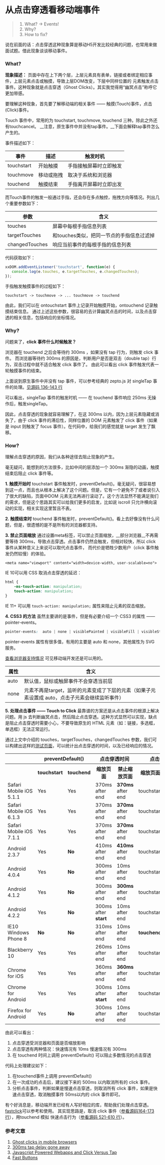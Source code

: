 # 从点击穿透看移动端事件

> 1. What? -> Events!
> 2. Why?
> 3. How to fix?

说在前面的话：点击穿透这种现象算是移动H5开发比较经典的问题，也常用来做面试题。借此现象谈谈移动事件。

### What?

__现象描述：__
页面中存在上下两个层，上层元素具有表单，链接或者绑定相应事件，上层元素点击或触摸，导致上层DOM改变，下层中同样位置的 元素触发点击事件。这种现象就是点击穿透（Ghost Clicks）。其实我觉得用“幽冥点击”称呼它更加带感。

要理解这种现象，首先要了解移动端的相关事件 —— 触摸(Touch)事件，点击(Click)事件。

Touch 事件中，常用的为 touchstart, touchmove, touchend 三种。除此之外还有touchcancel。
__注意，原生事件中并没有tap事件。__下面会解释tap事件怎么产生的。

事件描述如下：

| 事件 | 描述 | 触发时机 |
|---|---|---|
| touchstart | 开始触摸 | 手指接触屏幕时立即触发 |
| touchmove | 移动或拖拽 | 取决于系统和浏览器 |
| touchend | 触摸结束| 手指离开屏幕时立即出发 |

而Touch事件的触发一般通过手指，还会存在多点触控，拖拽方向等情况。列出几个重要参数如下：

| 参数 | 含义 |
|---|---|
| touches | 屏幕中每根手指信息列表 |
| targetTouches | 和touches类似，把同一节点的手指信息过滤掉 |
| changedTouches | 响应当前事件的每根手指的信息列表 |

代码获取如下：

```javascript
xxDOM.addEventListener('touchstart', function(e) {
   console.log(e.touches, e.targetTouches, e.changedTouches);
});
```

手指触发触摸事件的过程如下：

```
touchstart -> touchmove -> ... touchmove -> touchend
```

由此，我们可以在 ontouchstart 事件上记录开始触摸开始，ontouchend 记录触摸结束信息。
通过上述这些参数，很容易的去计算幽冥点击的时间，以及点击穿透的相关信息，包括响应的坐标情况。

### Why?

问题来了，__click 事件什么时候触发？__

浏览器在 touchend 之后会等待约 300ms ，如果没有 tap 行为，则触发 click 事件。
而浏览器等待约 300ms 的原因是，判断用户是否是双击（double tap）行为，双击过程中就不适合触发 click 事件了。
由此可以看出 click 事件触发代表一轮触摸事件的结束。

上面说到原生事件中并没有 tap 事件，可以参考经典的 zepto.js 对 singleTap 事件的处理。[见源码 136-143 行](https://github.com/madrobby/zepto/blob/master/src/touch.js#L136-L143)

可以看出，singleTap 事件的触发时机 —— 在 touchend 事件响应 250ms 无操作后，触发singleTap。

因此，点击穿透的现象就容易理解了，在这 300ms 以内，因为上层元素隐藏或消失了，由于 click 事件的滞后性，同样位置的 DOM 元素触发了 click 事件（如果是 input 则触发了 focus 事件）。在代码中，给我们的感觉就是 target 发生了飘移。

### How?

理解点击穿透的原因，我们从各种途径去阻止现象的产生。

毫无疑问，能想到的方法很多，比如中间的层添加一个 300ms 渐隐的动画，触摸结束后阻止 click 事件等。

__1. 触摸开始时__
touchstart 事件触发时，preventDefault()。毫无疑问，很容易想到这一点，而且也从根本上解决了这个问题。但是，它有一个避免不了或者说引入了很大的缺陷，页面中DOM 元素无法再进行滚动了。这个方法显然不能满足我们的需求，但是这个思路其实可以给我们更多的启发，比如说 iscroll 只允许横向滚动的实现，相关实现这里暂且不表。

__2. 触摸结束时__
touchend 事件触发时，preventDefault()。看上去好像没有什么问题，但是，很遗憾的是不是所有的浏览器都支持。

__3. 禁止页面缩放__
通过设置meta标签，可以禁止页面缩放，__部分浏览器__不再需要等待 300ms，导致点击穿透。点击事件仍然会触发，但相对较快，所以 click 事件从某种意义上来说可以取代点击事件，
而代价是牺牲少数用户（click 事件触发仍然较慢）的体验。

```
<meta name="viewport" content="width=device-width, user-scalable=no">
```

IE 10可以用 CSS 取消点击穿透的延迟：

```css
html {
    -ms-touch-action: manipulation;
    touch-action: manipulation;
}

```

IE 11+ 可以用 ```touch-action: manipulation;``` 属性来阻止元素的双击缩放。

__4. CSS3 的方法__
虽然主要讲的是事件，但是有必要介绍一个 CSS3 的属性 ——  pointer-events。

```css
pointer-events:  auto | none | visiblePainted | visibleFill | visibleStroke | visible | painted | fill | stroke | all | inherit;
```

pointer-events 属性有很多值，有用的主要是 auto 和 none，其他属性为 SVG 服务。

[查看浏览器支持情况](http://caniuse.com/#search=pointer-events) 可见移动端开发还是可以用的。

| 属性 | 含义 |
|---|---|
| auto | 默认值，鼠标或触屏事件不会穿透当前层 |
| none | 元素不再是target，监听的元素变成了下层的元素（如果子元素设置成 auto，点击子元素会继续监听事件） |

__5. 处理点击事件 —— Touch to Click__
最靠谱的方案还是从点击事件的根源上解决问题。用 js 去判断幽冥点击，然后阻止点击穿透。这种方式显然可以实现，缺点是阻止点击穿透时需要小心，不要导致原生的 HTML 元素（如：链接，多选框，单选框）无法正常运行。

通过上文中介绍的 touches，targetTouches，changedTouches 参数，我们可以构建出这样的[测试页面](http://mlaval.github.io/ghostclick/)，可以统计出点击穿透的时间，以及已经响应的情况。

<table>
  <tbody>
    <tr>
      <th></th>
      <th colspan="2">preventDefault()</th>
      <th colspan="2">点击穿透时间</th>
      <th colspan="2">点击穿透区域</th>
    </tr>
    <tr>
      <th></th>
      <th>touchstart</th>
      <th>touchend</th>
      <th>缩放页面</th>
      <th>禁止缩放页面</th>
      <th>缩放页面</th>
      <th>禁止缩放页面</th>
    </tr>
    <tr>
      <td>Safari Mobile iOS 5.1.1</td>
      <td>Yes</td>
      <td>Yes</td>
      <td>370ms after end</td>
      <td><strong>370ms</strong> after end</td>
      <td>touchstart</td>
      <td>touchstart</td>
    </tr>
    <tr>
      <td>Safari Mobile iOS 6.1.3</td>
      <td>Yes</td>
      <td>Yes</td>
      <td>370ms after end</td>
      <td><strong>370ms</strong> after end</td>
      <td>touchstart</td>
      <td>touchstart</td>
    </tr>
    <tr>
      <td>Safari Mobile iOS 7.1.1</td>
      <td>Yes</td>
      <td>Yes</td>
      <td>370ms after end</td>
      <td><strong>370ms</strong> after end</td>
      <td>touchstart</td>
      <td>touchstart</td>
    </tr>
    <tr>
      <td>Android 2.3.7</td>
      <td>Yes</td>
      <td><strong>No</strong></td>
      <td>410ms after end</td>
      <td><strong>410ms</strong> after end</td>
      <td>touchstart</td>
      <td>touchstart</td>
    </tr>
    <tr>
      <td>Android 4.0.4</td>
      <td>Yes</td>
      <td><strong>No</strong></td>
      <td>300ms after end</td>
      <td>10ms after end</td>
      <td>touchstart</td>
      <td>touchstart</td>
    </tr>
    <tr>
      <td>Android 4.1.2</td>
      <td>Yes</td>
      <td><strong>No</strong></td>
      <td>300ms after end</td>
      <td><strong>300ms</strong> after end</td>
      <td>touchstart</td>
      <td>touchstart</td>
    </tr>
    <tr>
      <td>Android 4.2.2</td>
      <td>Yes</td>
      <td><strong>No</strong></td>
      <td>300ms after <strong>start</strong></td>
      <td>10ms after end</td>
      <td>touchstart</td>
      <td><strong>touchend</strong></td>
    </tr>
    <tr>
      <td>IE10 Windows Phone 8</td>
      <td><strong>No</strong></td>
      <td><strong>No</strong></td>
      <td>310ms after end</td>
      <td>10ms after end</td>
      <td><strong>touchend</strong></td>
      <td><strong>touchend</strong></td>
    </tr>
    <tr>
      <td>Blackberry 10</td>
      <td>Yes</td>
      <td>Yes</td>
      <td>260ms after end</td>
      <td>10ms after end</td>
      <td>touchstart</td>
      <td>touchstart</td>
    </tr>
    <tr>
      <td>Chrome for iOS</td>
      <td>Yes</td>
      <td>Yes</td>
      <td>360ms after end</td>
      <td><strong>360ms</strong> after end</td>
      <td>touchstart</td>
      <td>touchstart</td>
    </tr>
    <tr>
      <td>Chrome for Android</td>
      <td>Yes</td>
      <td>Yes</td>
      <td>300ms after <strong>start</strong></td>
      <td>10ms after end</td>
      <td>touchstart</td>
      <td><strong>touchend</strong></td>
    </tr>
    <tr>
      <td>Firefox for Android</td>
      <td>Yes</td>
      <td><strong>No</strong></td>
      <td>300ms after end</td>
      <td>10ms after end</td>
      <td>touchstart</td>
      <td><strong>touchend</strong></td>
    </tr>
  </tbody>
</table>

由此可以看出：
1. 点击穿透受浏览器和页面是否缩放影响
2. 点击穿透有两种情况：快速情况有 10ms 慢速情况有 300ms
3. 在 touchend 时间上调用 preventDefault() 可以阻止多数情况的点击穿透

代码上处理建议如下：

1. 在touchend事件上调用 preventDefault()
2. 在一次成功的点击后，建议接下来的 500ms 以内取消所有的 click 事件。
3. 分析点击事件，判断如果是慢速点击穿透，则取消所有 click 事件，如果是快速点击穿透，取消触摸事件 50ms以内的 click 事件即可。

有个好消息是，移动端开发已经有人写好相应的库，帮助我们处理点击穿透。
[fastclick](https://github.com/ftlabs/fastclick)可以参考和使用。
其实现思路是，取消 click 事件（[参看源码164-173行](https://github.com/ftlabs/fastclick/blob/master/lib/fastclick.js#L164-L173)），用touchend 模拟 快速点击行为（[参看源码 521-610 行](https://github.com/ftlabs/fastclick/blob/master/lib/fastclick.js#L521-L610)）。

### 参考文章

1. [Ghost clicks in mobile browsers](http://ariatemplates.com/blog/2014/05/ghost-clicks-in-mobile-browsers/)
2. [300ms tap delay gone away](http://updates.html5rocks.com/2013/12/300ms-tap-delay-gone-away)
3. [Javascript Powered Webapps and Click Versus Tap](http://www.appwards.nl/blog/2013/01/26/javascript-powered-webapps-and-click-versus-tap)
4. [Fast Buttons](https://developers.google.com/mobile/articles/fast_buttons)